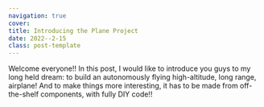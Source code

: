```yaml
---
navigation: true
cover: 
title: Introducing the Plane Project
date: 2022--2-15
class: post-template
---
```


Welcome everyone!! In this post, I would like to introduce you guys to my long held dream: to build an autonomously flying high-altitude, long range, airplane! And to make things more
interesting, it has to be made from off-the-shelf components, with fully DIY code!!

